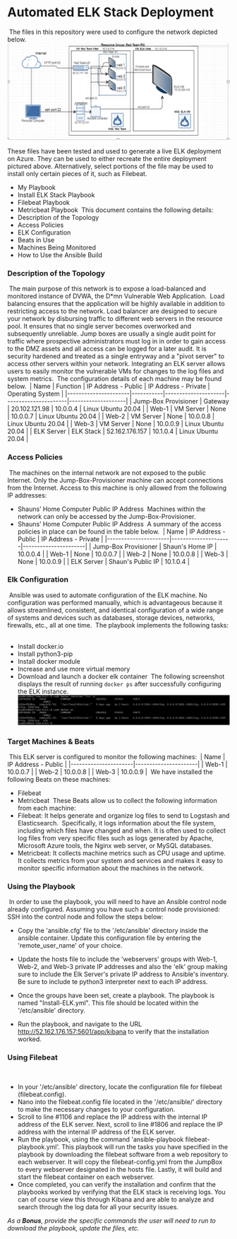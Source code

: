 # Automated ELK Stack Deployment
​
The files in this repository were used to configure the network depicted below.
​
![TODO: Update the path with the name of your diagram](./Network_Diagram.png)
 
These files have been tested and used to generate a live ELK deployment on Azure. They can be used to either recreate the entire deployment pictured above. Alternatively, select portions of the file may be used to install only certain pieces of it, such as Filebeat.
​
*	My Playbook
*	Install ELK Stack Playbook
*	Filebeat Playbook
*	Metricbeat Playbook
​
This document contains the following details:
​
*	Description of the Topology
*	Access Policies
*	ELK Configuration
*	Beats in Use
*	Machines Being Monitored
*	How to Use the Ansible Build
​
### Description of the Topology
​
The main purpose of this network is to expose a load-balanced and monitored instance of DVWA, the D*mn Vulnerable Web Application.
​
Load balancing ensures that the application will be highly available in addition to restricting access to the network. Load balancer are designed to secure your network by disbursing traffic to different web servers in the resource pool. It ensures that no single server becomes overworked and subsequently unreliable. Jump boxes are usually a single audit point for traffic where prospective administrators must log in in order to gain access to the DMZ assets and all access can be logged for a later audit. It is security hardened and treated as a single entryway and a "pivot server" to access other servers within your network.
​
Integrating an ELK server allows users to easily monitor the vulnerable VMs for changes to the log files and system metrics.
​
The configuration details of each machine may be found below.
​
| Name                 | Function  | IP Address - Public | IP Address - Private | Operating System   |
|----------------------|-----------|---------------------|----------------------|--------------------|
| Jump-Box Provisioner | Gateway   | 20.102.121.98       | 10.0.0.4             | Linux Ubuntu 20.04 |
| Web-1                | VM Server | None                | 10.0.0.7             | Linux Ubuntu 20.04 |
| Web-2                | VM Server | None                | 10.0.0.8             | Linux Ubuntu 20.04 |
| Web-3                | VM Server | None                | 10.0.0.9             | Linux Ubuntu 20.04 |
| ELK Server           | ELK Stack | 52.162.176.157      | 10.1.0.4             | Linux Ubuntu 20.04 |
​
### Access Policies
​
The machines on the internal network are not exposed to the public Internet.
Only the Jump-Box-Provisioner machine can accept connections from the Internet. Access to this machine is only allowed from the following IP addresses:
​
*	Shauns’ Home Computer Public IP Address
​
Machines within the network can only be accessed by the Jump-Box-Provisioner.
​
*	Shauns’ Home Computer Public IP Address
​
A summary of the access policies in place can be found in the table below.
​
| Name                 | IP Address - Public | IP Address - Private |
|----------------------|---------------------|----------------------|
| Jump-Box Provisioner | Shaun's Home IP     | 10.0.0.4             | 
| Web-1                | None                | 10.0.0.7             | 
| Web-2                | None                | 10.0.0.8             | 
| Web-3                | None                | 10.0.0.9             | 
| ELK Server           | Shaun's Public IP   | 10.1.0.4             | 
​
### Elk Configuration
​
Ansible was used to automate configuration of the ELK machine. No configuration was performed manually, which is advantageous because it allows streamlined, consistent, and identical configuration of a wide range of systems and devices such as databases, storage devices, networks, firewalls, etc., all at one time.
​
The playbook implements the following tasks:
​
*	Install docker.io
*	Install python3-pip
*	Install docker module
*	Increase and use more virtual memory
*	Download and launch a docker elk container
​
The following screenshot displays the result of running `docker ps` after successfully configuring the ELK instance.
​
![TODO: Update the path with the name of your screenshot of docker ps output](./sudo_ps.png)
 
### Target Machines & Beats
​
This ELK server is configured to monitor the following machines:
​
| Name                 | IP Address - Public  |
|----------------------|----------------------|
| Web-1                | 10.0.0.7             | 
| Web-2                | 10.0.0.8             | 
| Web-3                | 10.0.0.9             |
​
We have installed the following Beats on these machines:
​
*	Filebeat
*	Metricbeat
​
These Beats allow us to collect the following information from each machine:
​
*	Filebeat: It helps generate and organize log files to send to Logstash and Elasticsearch. 
​
Specifically, it logs information about the file system, including which files have changed and when. It is often used to collect log files from very specific files such as logs generated by Apache, Microsoft Azure tools, the Nginx web server, or MySQL databases.
​
*	Metricbeat: It collects machine metrics such as CPU usage and uptime. It collects metrics from your system and services and makes it easy to monitor specific information about the machines in the network.
​
### Using the Playbook
​
In order to use the playbook, you will need to have an Ansible control node already configured. Assuming you have such a control node provisioned:
​
SSH into the control node and follow the steps below:
​
*	Copy the 'ansible.cfg' file to the '/etc/ansible' directory inside the ansible container. Update this configuration file by entering the 'remote_user_name' of your choice.
*	Update the hosts file to include the 'webservers' groups with Web-1, Web-2, and Web-3 private IP addresses and also the 'elk' group making sure to include the Elk Server's private IP address to Ansible's inventory. Be sure to include te python3 interpreter next to each IP address.
 
*	Once the groups have been set, create a playbook. The playbook is named "Install-ELK.yml". This file should be located within the '/etc/ansible' directory.
*	Run the playbook, and navigate to the URL http://52.162.176.157:5601/app/kibana to verify that the installation worked.
 
### Using Filebeat
​
*	In your '/etc/ansible' directory, locate the configuration file for filebeat (filebeat.config).
*	Nano into the filebeat.config file located in the '/etc/ansible/' directory to make the necessary changes to your configuration.
*	Scroll to line #1106 and replace the IP address with the internal IP address of the ELK server. Next, scroll to line #1806 and replace the IP address with the internal IP address of the ELK server.
*	Run the playbook, using the command 'ansible-playbook filebeat-playbook.yml'. This playbook will run the tasks you have specified in the playbook by downloading the filebeat software from a web repository to each webserver. It will copy the filebeat-config.yml from the JumpBox to every webserver designated in the hosts file. Lastly, it will build and start the filebeat container on each webserver.
*	Once completed, you can verify the installation and confirm that the playbooks worked by verifying that the ELK stack is receiving logs. You can of course view this through Kibana and are able to analyze and search through the log data for all your security issues.
 
 _As a **Bonus**, provide the specific commands the user will need to run to download the playbook, update the files, etc._

